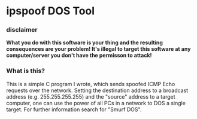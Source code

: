 # ipspoof DOS Tool

### disclaimer
**What you do with this software is your thing and the resulting consequences are your problem!
It's illegal to target this software at any computer/server you don't have the permisson to attack!**

### What is this?
This is a simple C program I wrote, which sends spoofed ICMP Echo requests over the network.
Setting the destination address to a broadcast address (e.g. 255.255.255.255) and the "source" address to a target computer, one can use the power of all PCs in a network to DOS a single target.
For further information search for "Smurf DOS".
